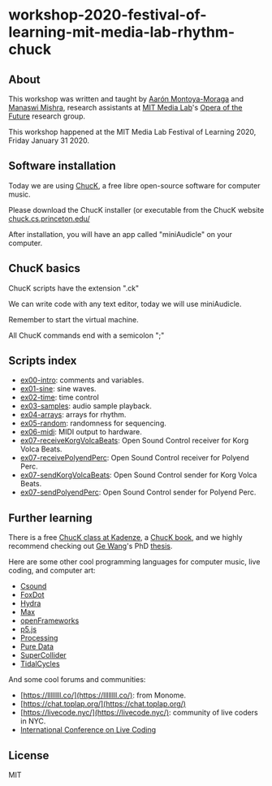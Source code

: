 # workshop-2020-festival-of-learning-mit-media-lab-rhythm-chuck

## About

This workshop was written and taught by [Aarón Montoya-Moraga](https://montoyamoraga.io/) and [Manaswi Mishra](https://manaswimishra.com/), research assistants at [MIT Media Lab](https://www.media.mit.edu/)'s [Opera of the Future](https://www.media.mit.edu/groups/opera-of-the-future/) research group.

This workshop happened at the MIT Media Lab Festival of Learning 2020, Friday January 31 2020.

## Software installation

Today we are using [ChucK](https://chuck.cs.princeton.edu/), a free libre open-source software for computer music.

Please download the ChucK installer (or executable from the ChucK website [chuck.cs.princeton.edu/](https://chuck.cs.princeton.edu/)

After installation, you will have an app called "miniAudicle" on your computer.

## ChucK basics

ChucK scripts have the extension ".ck"

We can write code with any text editor, today we will use miniAudicle.

Remember to start the virtual machine.

All ChucK commands end with a semicolon ";"

## Scripts index

* [ex00-intro](./scripts/ex00-intro.ck): comments and variables.
* [ex01-sine](./scripts/ex01-sine.ck): sine waves.
* [ex02-time](./scripts/ex02-time.ck): time control
* [ex03-samples](./scripts/ex03-samples.ck): audio sample playback.
* [ex04-arrays](./scripts/ex04-arrays.ck): arrays for rhythm.
* [ex05-random](./scripts/ex05-random.ck): randomness for sequencing.
* [ex06-midi](./scripts/ex06-midi.ck): MIDI output to hardware.
* [ex07-receiveKorgVolcaBeats](./scripts/ex07-receiveKorgVolcaBeats.ck): Open Sound Control receiver for Korg Volca Beats. 
* [ex07-receivePolyendPerc](./scripts/ex07-receivePolyendPerc.ck): Open Sound Control receiver for Polyend Perc.
* [ex07-sendKorgVolcaBeats](./scripts/ex07-sendKorgVolcaBeats.ck): Open Sound Control sender for Korg Volca Beats.
* [ex07-sendPolyendPerc](./scripts/ex07-sendPolyendPerc.ck): Open Sound Control sender for Polyend Perc.

## Further learning

There is a free [ChucK class at Kadenze](https://www.kadenze.com/courses/introduction-to-programming-for-musicians-and-digital-artists/info), a [ChucK book](https://www.manning.com/books/programming-for-musicians-and-digital-artists), and we highly recommend checking out [Ge Wang](https://www.gewang.com/)'s PhD [thesis](https://www.cs.princeton.edu/~gewang/thesis.html).

Here are some other cool programming languages for computer music, live coding, and computer art:

* [Csound](https://csound.com/)
* [FoxDot](https://foxdot.org/)
* [Hydra](https://github.com/ojack/hydra)
* [Max](https://cycling74.com/)
* [openFrameworks](https://openframeworks.cc/)
* [p5.js](https://p5js.org/)
* [Processing](https://processing.org/)
* [Pure Data](https://puredata.info/)
* [SuperCollider](https://supercollider.github.io/)
* [TidalCycles](https://tidalcycles.org/)

And some cool forums and communities:
* [https://llllllll.co/](https://llllllll.co/): from Monome.
* [https://chat.toplap.org/](https://chat.toplap.org/)
* [https://livecode.nyc/](https://livecode.nyc/): community of live coders in NYC.
* [International Conference on Live Coding](https://iclc.livecodenetwork.org/)

## License

MIT
